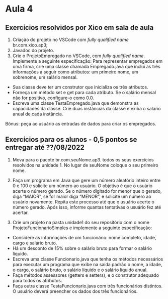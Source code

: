 # Aula 4

## Exercícios resolvidos por Xico em sala de aula
1. Criação do projeto no VSCode com *fully qualified name* br.com.xico.ap3;
2. Javadoc do projeto.
3. Crie o ProjetoEmpregado no VSCode, com *fully qualified name*. Implemente a seguinte especificação:
Para representar empregados em uma firma, crie uma classe chamada Empregado.java que inclui as três informações a seguir como atributos: um primeiro nome, um sobrenome, um salário mensal.
- Sua classe deve ter um construtor que inicializa os três atributos.
- Forneça um método set e get para cada atributo. Se o salário mensal não for positivo, configure-o como 0.0.
- Escreva uma classe TestaEmpregado.java que demonstra as capacidades da classe. Crie duas instâncias da classe e exiba o salário anual de cada instância.

Bônus: peça ao usuário as entradas de dados para criar os empregados.

## Exercícios para os alunos - 0,5 pontos se entregar até ??/08/2022
1. Mova para o pacote br.com.seuNome.ap3. todos os seus exercícios resolvidos na unidade 1. No lugar de seuNome coloque o seu primeiro nome.

2. Faça um programa em Java que gere um número aleatório inteiro entre 0 e 100 e solicite um número ao usuário. 
O objetivo é que o usuário acerte o número gerado. Se o número digitado for menor que o gerado, diga “MAIOR”, se for maior diga “MENOR”, e solicite um número ao usuário novamente. Repita este processo até que o usuário acerte o número gerado. Após isso, informe quantas tentativas o usuário fez até acertar.

3. Crie um projeto na pasta unidade1 do seu repositório com o nome ProjetoFuncionarioSimples e implemente a seguinte especificação:
- Considere as informações de um funcionário: nome completo, idade, cargo e salário bruto.
- Há um desconto de 15% sobre o salário bruto para formar o salário líquido.
- Escreva uma classe Funcionario.java que tenha os métodos necessários para executar um programa que exibe na saída padrão o nome, a idade, o cargo, o salário bruto, o salário líquido e o salário líquido anual.
- Faça métodos assessores (getters e setters), e o construtor adequado para todos os atributos.
- Faça outra classe TestaFuncionario.java com três funcionários distintos. O usuário deverá preencher os dados dos três funcionários.

